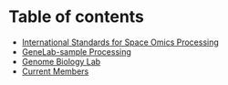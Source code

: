 # Table of contents

* [International Standards for Space Omics Processing](README.md)
* [GeneLab-sample Processing](genelab-sample-processing.md)
* [Genome Biology Lab](genome-biology-lab.md)
* [Current Members](current-members.md)
